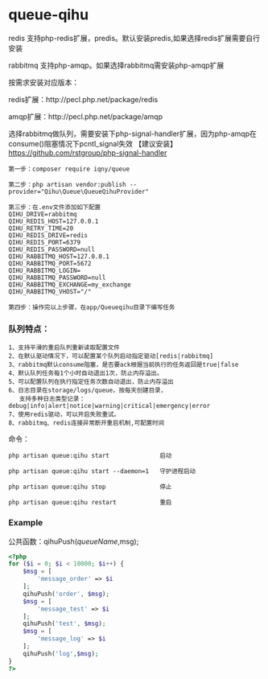 # queue-qihu
<p>redis 支持php-redis扩展，predis。默认安装predis,如果选择redis扩展需要自行安装</p>
rabbitmq 支持php-amqp。如果选择rabbitmq需安装php-amqp扩展
<p>按需求安装对应版本：</p>
<p>redis扩展：http://pecl.php.net/package/redis</p>
<p>amqp扩展：http://pecl.php.net/package/amqp</p>

选择rabbitmq做队列，需要安装下php-signal-handler扩展，因为php-amqp在consume()阻塞情况下pcntl_signal失效
【建议安装】https://github.com/rstgroup/php-signal-handler
```
第一步：composer require iqny/queue
```
```
第二步：php artisan vendor:publish --provider="Qihu\Queue\QueueQihuProvider"
```
```
第三步：在.env文件添加如下配置
QIHU_DRIVE=rabbitmq
QIHU_REDIS_HOST=127.0.0.1
QIHU_RETRY_TIME=20
QIHU_REDIS_DRIVE=redis
QIHU_REDIS_PORT=6379
QIHU_REDIS_PASSWORD=null
QIHU_RABBITMQ_HOST=127.0.0.1
QIHU_RABBITMQ_PORT=5672
QIHU_RABBITMQ_LOGIN=
QIHU_RABBITMQ_PASSWORD=null
QIHU_RABBITMQ_EXCHANGE=my_exchange
QIHU_RABBITMQ_VHOST="/"
```
```
第四步：操作完以上步骤，在app/Queueqihu目录下编写任务
```
### 队列特点：
```
1、支持平滑的重启队列重新读取配置文件
2、在默认驱动情况下，可以配置某个队列启动指定驱动[redis|rabbitmq]
3、rabbitmq默认consume阻塞，是否要ack根据当前执行的任务返回是true|false
4、默认队列任务每1个小时自动退出1次，防止内存溢出。
5、可以配置队列在执行指定任务次数自动退出，防止内存溢出
6、日志目录在storage/logs/queue，按每天创建目录，
   支持多种日志类型记录：debug|info|alert|notice|warning|critical|emergency|error
7、使用redis驱动，可以开启失败重试。
8、rabbitmq、redis连接异常断开重启机制,可配置时间
```
命令：
```
php artisan queue:qihu start              启动
```
```
php artisan queue:qihu start --daemon=1   守护进程启动
```
```
php artisan queue:qihu stop               停止
```
```
php artisan queue:qihu restart            重启
```

### Example
公共函数：qihuPush($queueName,$msg);
```php
<?php
for ($i = 0; $i < 10000; $i++) {
    $msg = [
        'message_order' => $i
    ];
    qihuPush('order', $msg);
    $msg = [
        'message_test' => $i
    ];
    qihuPush('test', $msg);
    $msg = [
        'message_log' => $i
    ];
    qihuPush('log',$msg);
}
?>
